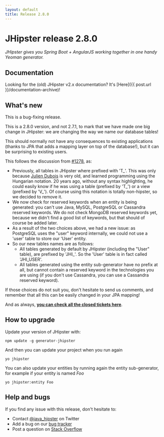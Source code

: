 ```yaml
---
layout: default
title: Release 2.8.0
---
```


JHipster release 2.8.0
==================

*JHipster gives you Spring Boot + AngularJS working together in one handy Yeoman generator.*

Documentation
----------

Looking for the (old) JHipster v2.x documentation? It's [Here]({{ post.url }}/documentation-archive)!

What's new
----------

This is a bug-fixing release.

This is a 2.8.0 version, and not 2.7.1, to mark that we have made one big change in JHipster: we are changing the way we name our database tables!

This should normally not have any consequences to existing applications (thanks to JPA that adds a mapping layer on top of the database!), but it can be surprising to existing users.

This follows the discussion from [#1278](https://github.com/jhipster/generator-jhipster/issues/1278), as:

- Previously, all tables in JHipster where prefixed with 'T\_'. This was only because [Julien Dubois](https://twitter.com/juliendubois) is very old, and learned programming using the Hungarian notation. 20 years ago, without any syntax highlighting, he could easily know if he was using a table (prefixed by 'T\_') or a view (prefixed by 'V\_'). Of course using this notation is totally non-hipster, so we decided to remove it.
- We now check for reserved keywords when an entity is being generated: you can't use Java, MySQL, PostgreSQL or Cassandra reserved keywords. We do not check MongoDB reserved keywords yet, because we didn't find a good list of keywords, but that should of course be added later.
- As a result of the two choices above, we had a new issue: as PostgreSQL uses the "user" keyword internally, we could not use a 'user' table to store our 'User' entity.
- So our new tables names are as follows:
    - All tables generated by default by JHipster (including the "User" table), are prefixed by 'JHI\_'. So the 'User' table is in fact called 'JHI_USER'.
    - All tables generated using the entity sub-generator have no prefix at all, but cannot contain a reserved keyword in the technologies you are using (if you don't use Cassandra, you can use a Cassandra reserved keyword).

If those choices do not suit you, don't hesitate to send us comments, and remember that all this can be easily changed in your JPA mapping!

And as always, __[you can check all the closed tickets here](https://github.com/jhipster/generator-jhipster/issues?q=milestone%3A2.8.0+is%3Aclosed)__.

How to upgrade
------------

Update your version of JHipster with:

```
npm update -g generator-jhipster
```

And then you can update your project when you run again

```
yo jhipster
```

You can also update your entities by running again the entity sub-generator, for example if your entity is named _Foo_

```
yo jhipster:entity Foo
```

Help and bugs
--------------

If you find any issue with this release, don't hesitate to:

- Contact [@java_hipster](https://twitter.com/java_hipster) on Twitter
- Add a bug on our [bug tracker](https://github.com/jhipster/generator-jhipster/issues?state=open)
- Post a question on [Stack Overflow](http://stackoverflow.com/tags/jhipster/info)
